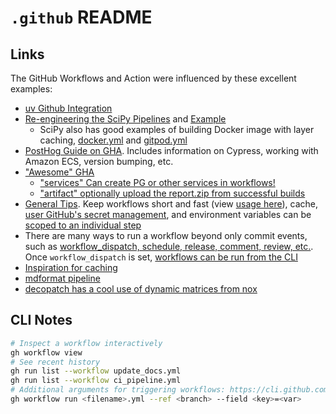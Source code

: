 # `.github` README

## Links

The GitHub Workflows and Action were influenced by these excellent examples:

- [uv Github Integration](https://docs.astral.sh/uv/guides/integration/github)
- [Re-engineering the SciPy Pipelines](https://labs.quansight.org/blog/2021/10/re-engineering-cicd-pipelines-for-scipy/) and [Example](https://github.com/scipy/scipy/blob/c4829bddb859ffe5716a88f6abd5e0d2dc1d9045/.github/workflows/linux_meson.yml)
    - SciPy also has good examples of building Docker image with layer caching, [docker.yml](https://github.com/scipy/scipy/blob/c4829bddb859ffe5716a88f6abd5e0d2dc1d9045/.github/workflows/docker.yml) and [gitpod.yml](https://github.com/scipy/scipy/blob/c4829bddb859ffe5716a88f6abd5e0d2dc1d9045/.github/workflows/gitpod.yml)
- [PostHog Guide on GHA](https://posthog.com/blog/automating-a-software-company-with-github-actions). Includes information on Cypress, working with Amazon ECS, version bumping, etc.
- ["Awesome" GHA](https://github.com/sdras/awesome-actions)
    - ["services" Can create PG or other services in workflows!](https://github.com/Nike-Inc/knockoff-factory/blob/1567a46e5eaa3fe1bdf989ef5253f9ee0dbd69b3/.github/workflows/python-test.yaml)
    - ["artifact" optionally upload the report.zip from successful builds](https://github.com/marketplace/actions/upload-a-build-artifact)
- [General Tips](https://www.datree.io/resources/github-actions-best-practices). Keep workflows short and fast (view [usage here](https://github.com/settings/billing)), cache, [user GitHub's secret management](https://help.github.com/en/actions/automating-your-workflow-with-github-actions/creating-and-using-encrypted-secrets), and environment variables can be [scoped to an individual step](https://docs.github.com/en/actions/learn-github-actions/environment-variables)
- There are many ways to run a workflow beyond only commit events, such as [workflow_dispatch, schedule, release, comment, review, etc.](https://docs.github.com/en/actions/using-workflows/events-that-trigger-workflows). Once `workflow_dispatch` is set, [workflows can be run from the CLI](https://docs.github.com/en/actions/managing-workflow-runs/manually-running-a-workflow)
- [Inspiration for caching](https://github.com/MrThearMan/savestate/blob/fb299e220ef366727857b1df0631300a027840fc/.github/workflows/main.yml)
- [mdformat pipeline](https://github.com/executablebooks/mdformat/blob/4752321bb444b51f120d8a6933583129a6ecaabb/.github/workflows/tests.yaml)
- [decopatch has a cool use of dynamic matrices from nox](https://github.com/smarie/python-decopatch/blob/e7f5e7e3794a81af9254b2d30d1f43b7a9874399/.github/workflows/base.yml#L30-L44)

## CLI Notes

```bash
# Inspect a workflow interactively
gh workflow view
# See recent history
gh run list --workflow update_docs.yml
gh run list --workflow ci_pipeline.yml
# Additional arguments for triggering workflows: https://cli.github.com/manual/gh_workflow_run
gh workflow run <filename>.yml --ref <branch> --field <key>=<var>
```
